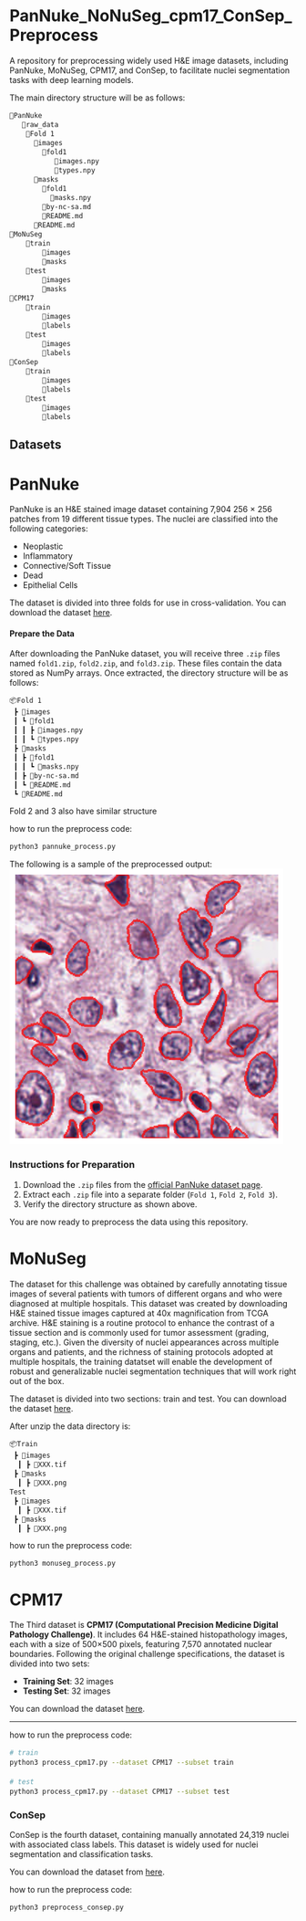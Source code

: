 # PanNuke_NoNuSeg_cpm17_ConSep_Preprocess

A repository for preprocessing widely used H&E image datasets, including PanNuke, MoNuSeg, CPM17, and ConSep, to facilitate nuclei segmentation tasks with deep learning models.

The main directory structure will be as follows:

```
📂PanNuke
   📂raw_data
    📂Fold 1
      📂images
        📂fold1
           📜images.npy
           📜types.npy
      📂masks
        📂fold1
          📜masks.npy
        📜by-nc-sa.md
        📜README.md
      📜README.md
📂MoNuSeg
    📂train
        📂images
        📂masks
    📂test
        📂images
        📂masks
📂CPM17
    📂train
        📂images
        📂labels
    📂test
        📂images
        📂labels
📂ConSep
    📂train
        📂images
        📂labels
    📂test
        📂images
        📂labels
```

## Datasets

# PanNuke
PanNuke is an H&E stained image dataset containing 7,904 256 × 256 patches from 19 different tissue types. The nuclei are classified into the following categories:
- Neoplastic
- Inflammatory
- Connective/Soft Tissue
- Dead
- Epithelial Cells

The dataset is divided into three folds for use in cross-validation. You can download the dataset [here](https://jgamper.github.io/PanNukeDataset/).

#### Prepare the Data

After downloading the PanNuke dataset, you will receive three `.zip` files named `fold1.zip`, `fold2.zip`, and `fold3.zip`. These files contain the data stored as NumPy arrays. Once extracted, the directory structure will be as follows:

```
📦Fold 1
 ┣ 📂images
 ┃ ┗ 📂fold1
 ┃ ┃ ┣ 📜images.npy
 ┃ ┃ ┗ 📜types.npy
 ┣ 📂masks
 ┃ ┣ 📂fold1
 ┃ ┃ ┗ 📜masks.npy
 ┃ ┣ 📜by-nc-sa.md
 ┃ ┗ 📜README.md
 ┗ 📜README.md
```
Fold 2 and 3 also have similar structure

how to run the preprocess code:

```bash
python3 pannuke_process.py
```
The following is a sample of the preprocessed output:
![Sample Output](./pics/output_pannuke.png)

### Instructions for Preparation
1. Download the `.zip` files from the [official PanNuke dataset page](https://jgamper.github.io/PanNukeDataset/).
2. Extract each `.zip` file into a separate folder (`Fold 1`, `Fold 2`, `Fold 3`).
3. Verify the directory structure as shown above.

You are now ready to preprocess the data using this repository.


# MoNuSeg
The dataset for this challenge was obtained by carefully annotating tissue images of several patients with tumors of different organs and who were diagnosed at multiple hospitals. This dataset was created by downloading H&E stained tissue images captured at 40x magnification from TCGA archive. H&E staining is a routine protocol to enhance the contrast of a tissue section and is commonly used for tumor assessment (grading, staging, etc.). Given the diversity of nuclei appearances across multiple organs and patients, and the richness of staining protocols adopted at multiple hospitals, the training datatset will enable the development of robust and generalizable nuclei segmentation techniques that will work right out of the box.

The dataset is divided into two sections: train and test. You can download the dataset [here](https://monuseg.grand-challenge.org/).

After unzip the data directory is:
```
📦Train
 ┣ 📂images
  ┃ ┣ 📜XXX.tif
 ┣ 📂masks
  ┃ ┣ 📜XXX.png
Test
 ┣ 📂images
  ┃ ┣ 📜XXX.tif
 ┣ 📂masks
  ┃ ┣ 📜XXX.png
```
how to run the preprocess code:

```bash
python3 monuseg_process.py
```
# CPM17

The Third dataset is **CPM17 (Computational Precision Medicine Digital Pathology Challenge)**. It includes 64 H&E-stained histopathology images, each with a size of 500×500 pixels, featuring 7,570 annotated nuclear boundaries. Following the original challenge specifications, the dataset is divided into two sets:
- **Training Set**: 32 images
- **Testing Set**: 32 images

You can download the dataset [here](https://drive.google.com/drive/folders/1l55cv3DuY-f7-JotDN7N5nbNnjbLWchK).

---

how to run the preprocess code:

```bash
# train
python3 process_cpm17.py --dataset CPM17 --subset train

# test
python3 process_cpm17.py --dataset CPM17 --subset test

```

### ConSep

ConSep is the fourth dataset, containing manually annotated 24,319 nuclei with associated class labels. This dataset is widely used for nuclei segmentation and classification tasks.

You can download the dataset from [here](https://warwick.ac.uk/fac/sci/dcs/research/tia/data/hovernet/).


how to run the preprocess code:

```bash
python3 preprocess_consep.py
```


